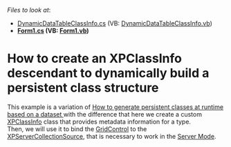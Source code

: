 <!-- default file list -->
*Files to look at*:

* [DynamicDataTableClassInfo.cs](./CS/DynamicDataTable/DynamicDataTableClassInfo.cs) (VB: [DynamicDataTableClassInfo.vb](./VB/DynamicDataTable/DynamicDataTableClassInfo.vb))
* **[Form1.cs](./CS/DynamicDataTable/Form1.cs) (VB: [Form1.vb](./VB/DynamicDataTable/Form1.vb))**
<!-- default file list end -->
# How to create an XPClassInfo descendant to dynamically build a persistent class structure


<p>This example is a variation of <a href="https://www.devexpress.com/Support/Center/p/E1198">How to generate persistent classes at runtime based on a dataset </a> with the difference that here we create a custom <a href="http://documentation.devexpress.com/#XPO/clsDevExpressXpoMetadataXPClassInfotopic">XPClassInfo</a> class that provides metadata information for a type.<br /> Then, we will use it to bind the <a href="http://documentation.devexpress.com/#WPF/clsDevExpressWpfGridGridControltopic">GridControl</a> to the <a href="http://documentation.devexpress.com/#XPO/clsDevExpressXpoXPServerCollectionSourcetopic">XPServerCollectionSource</a>, that is necessary to work in the <a href="http://documentation.devexpress.com/#WindowsForms/CustomDocument2990">Server Mode</a>.</p>

<br/>


